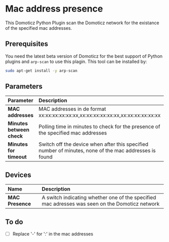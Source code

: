 # Mac address presence
This Domoticz Python Plugin scan the Domoticz network for the existance of the specified mac addresses.
## Prerequisites
You need the latest beta version of Domoticz for the best support of Python plugins and `arp-scan` to use this plagin. This tool can be installed by:
```bash
sudo apt-get install -y arp-scan
```
## Parameters
| Parameter | Description |
| :--- | :--- |
| **MAC addresses** | MAC addresses in de format xx:xx:xx:xx:xx:xx,xx:xx:xx:xx:xx:xx,xx:xx:xx:xx:xx:xx |
| **Minutes between check** | Polling time in minutes to check for the presence of the specified mac addresses |
| **Minutes for timeout** | Switch off the device when after this specified number of minutes, none of the mac addresses is found |
## Devices
| Name | Description |
| :--- | :--- |
| **MAC Presence** | A switch indicating whether one of the specified mac adresses was seen on the Domoticz network |

## To do
- [ ] Replace '-' for ':' in the mac addresses
